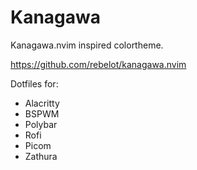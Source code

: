 # Kanagawa

Kanagawa.nvim inspired colortheme.

https://github.com/rebelot/kanagawa.nvim

Dotfiles for:

- Alacritty
- BSPWM
- Polybar
- Rofi
- Picom
- Zathura
